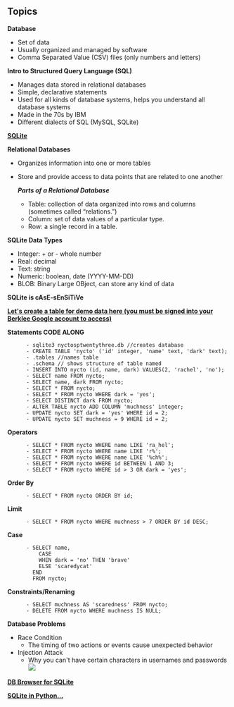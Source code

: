 ## Topics

**Database**
- Set of data
- Usually organized and managed by software
- Comma Separated Value (CSV) files (only numbers and letters)

**Intro to Structured Query Language (SQL)**
- Manages data stored in relational databases
- Simple, declarative statements
- Used for all kinds of database systems, helps you understand all database systems
- Made in the 70s by IBM
- Different dialects of SQL (MySQL, SQLite)

**[SQLite](https://www.sqlite.org/index.html)**

**Relational Databases**
- Organizes information into one or more tables
- Store and provide access to data points that are related to one another

  ***Parts of a Relational Database***

    - Table: collection of data organized into rows and columns (sometimes called “relations.”)
    - Column: set of data values of a particular type.
    - Row: a single record in a table.

**SQLite Data Types**
- Integer: + or - whole number
- Real: decimal
- Text: string
- Numeric: boolean, date (YYYY-MM-DD)
- BLOB: Binary Large OBject, can store any kind of data

**SQLite is cAsE-sEnSiTiVe**

**[Let's create a table for demo data here (you must be signed into your Berklee Google account to access)](https://docs.google.com/spreadsheets/d/1X-W0rR9GqpL1ljVHCzU1cX9qhdfiUnC2dHHLQYLQiw4/edit#gid=0)**

**Statements CODE ALONG**

          - sqlite3 nyctosptwentythree.db //creates database
          - CREATE TABLE 'nycto' ('id' integer, 'name' text, 'dark' text);
          - .tables //names table
          - .schema // shows structure of table named
          - INSERT INTO nycto (id, name, dark) VALUES(2, 'rachel', 'no');
          - SELECT name FROM nycto;
          - SELECT name, dark FROM nycto;
          - SELECT * FROM nycto;
          - SELECT * FROM nycto WHERE dark = 'yes';
          - SELECT DISTINCT dark FROM nycto;
          - ALTER TABLE nycto ADD COLUMN 'muchness' integer;
          - UPDATE nycto SET dark = 'yes' WHERE id = 2;
          - UPDATE nycto SET muchness = 9 WHERE id = 2;

**Operators**

          - SELECT * FROM nycto WHERE name LIKE 'ra_hel';
          - SELECT * FROM nycto WHERE name LIKE 'r%';
          - SELECT * FROM nycto WHERE name LIKE '%ch%';
          - SELECT * FROM nycto WHERE id BETWEEN 1 AND 3;
          - SELECT * FROM nycto WHERE id > 3 OR dark = 'yes';

**Order By**

          - SELECT * FROM nycto ORDER BY id;

**Limit**

          - SELECT * FROM nycto WHERE muchness > 7 ORDER BY id DESC;

**Case**

          - SELECT name,
              CASE
              WHEN dark = 'no' THEN 'brave'
              ELSE 'scaredycat'
            END
            FROM nycto;

**Constraints/Renaming**

          - SELECT muchness AS 'scaredness' FROM nycto;
          - DELETE FROM nycto WHERE muchness IS NULL;


**Database Problems**
  - Race Condition
    - The timing of two actions or events cause unexpected behavior
  - Injection Attack
    - Why you can't have certain characters in usernames and passwords
    ![](img/injection.png)

**[DB Browser for SQLite](https://sqlitebrowser.org/dl/)**

**[SQLite in Python...](https://docs.python.org/3/library/sqlite3.html)**
